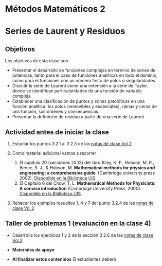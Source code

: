 # Métodos Matemáticos 2
# Series de Laurent y Residuos

## Objetivos
Los objetivos de esta clase son
  + Presentar el desarrollo de funciones complejas en término de series de potencias, tanto para el caso de funciones analíticas en todo el dominio, como para el funciones con un número finito de polos o singularidades.
  + Discutir la serie de Laurent como una extensión a la serie de Taylor, donde se identifican particularidades de una función de variable compleja
  + Establecer una clasificación de puntos y zonas patolóticas en una función analítica: los polos (removibles y escencales), ramas y ceros de una función, sus órdenes y consecuencias.
  + Presentar la definición de residuo a partir de una serie de Laurent

## Actividad antes de iniciar la clase
  1. Estudiar los puntos 3.2.1 al 3.2.3 de las [notas de clase Vol 2](https://github.com/nunezluis/MisCursos/blob/main/MisMateriales/LibrosCapitulos/VolumenDOS.pdf)
  2. Como material adicional vamos a recorrer
        1. El capítulo 20 (secciones 20.13) del libro Riley, K. F., Hobson, M. P., Bence, S. J., & Hobson, M.  **Mathematical methods for physics and engineering: a comprehensive guide**. (Cambridge university press 2002). [Disponible en la Biblioteca UIS](http://tangara.uis.edu.co)
        2. El Capítulo 6 del Chow, T. L. **Mathematical Methods for Physicists: A concise introduction** (Cambridge University Press, 2000). [Disponible en la Biblioteca UIS](http://tangara.uis.edu.co)

  3. Rehacer los ejemplos resueltos 1, 4 y 7 del punto 3.2.4 de las [notas de clase Vol 2](https://github.com/nunezluis/MisCursos/blob/main/MisMateriales/LibrosCapitulos/VolumenDOS.pdf)

## Taller de problemas 1 (evaluación en la clase 4)
  + Desarrolle los ejercicios 1 y 2 de la sección 3.2.6 de las [notas de clase Vol 2](https://github.com/nunezluis/MisCursos/blob/main/MisMateriales/LibrosCapitulos/VolumenDOS.pdf).

+ **Materiales de apoyo**

 + **Al finalizar estos contenidos** El estudiantes deberá
